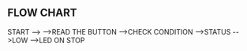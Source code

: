 FLOW CHART
--------------------------------
START -->
-->READ THE BUTTON 
-->CHECK CONDITION 
-->STATUS
-->LOW
-->LED ON
STOP

         

